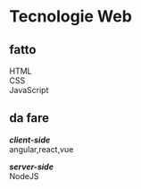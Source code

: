 # Tecnologie Web 

## fatto 
HTML  
CSS  
JavaScript


## da fare
***client-side***  
angular,react,vue  

***server-side***  
NodeJS